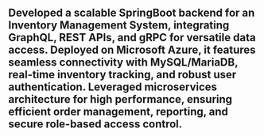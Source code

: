 ## Developed a scalable SpringBoot backend for an Inventory Management System, integrating GraphQL, REST APIs, and gRPC for versatile data access. Deployed on Microsoft Azure, it features seamless connectivity with MySQL/MariaDB, real-time inventory tracking, and robust user authentication. Leveraged microservices architecture for high performance, ensuring efficient order management, reporting, and secure role-based access control.
